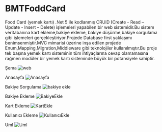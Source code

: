 # BMTFoddCard
Food Card (yemek kartı) .Net 5 ile kodlanmış CRUID (Create - Read – Update - Insert – Delete) işlemeleri yapabilen bir web sistemidir.Bu sistem veritabanına kart ekleme,bakiye ekleme, bakiye düşürme,bakiye sorgulama gibi işlemeleri gerçekleştiriyor.Projede Database first yaklaşımı benimsenmiştir.MVC mimarisi üzerine inşa edilen projede Enum,Mapping,Migration,Middleware gibi teknolojiler kullanılmıştır.Bu proje tek başına yemek kartı sisteminin tüm ihtiyaçlarına cevap olamamasına rağmen modüler bir yemek kartı sisteminde büyük bir potansiyele sahiptir.

Şema
![web](https://user-images.githubusercontent.com/86763468/149129101-79df2ac7-36a9-44e2-838b-a1ff185c7015.png)

Anasayfa
![Anasayfa](https://user-images.githubusercontent.com/86763468/149128978-6c51f4fa-e993-4b2b-81bf-7f0f11689663.PNG)

Bakiye Sorgulama
![bakiye ekle](https://user-images.githubusercontent.com/86763468/149128998-fa4f6438-bc18-439d-a560-c3d825d700b2.PNG)

Bakiye Ekleme
![BakiyeEkle](https://user-images.githubusercontent.com/86763468/149129013-46902258-99c0-43af-8489-f7e83678f256.PNG)

Kart Ekleme
![KartEkle](https://user-images.githubusercontent.com/86763468/149129030-b094a059-1fcf-47fa-bfdc-c2f383d8d939.PNG)

Kullanıcı Ekleme
![KullanıcıEkle](https://user-images.githubusercontent.com/86763468/149129045-0a51766a-d725-4af4-a7ac-3af41b47bad8.PNG)

Uml
![Uml](https://user-images.githubusercontent.com/86763468/149129075-446c7b9e-bbc2-465c-ac1a-d181854d1f74.jpeg)
